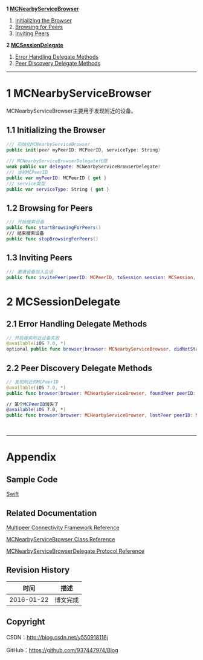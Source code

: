 **1 [MCNearbyServiceBrowser](#1)**

1. [Initializing the Browser](#1.1)
2. [Browsing for Peers](#1.2)
3. [Inviting Peers](#1.3)

**2 [MCSessionDelegate](#2)**

1. [Error Handling Delegate Methods](#2.1)
2. [Peer Discovery Delegate Methods](#2.2)

----

# <a id="1">1 MCNearbyServiceBrowser

MCNearbyServiceBrowser主要用于发现附近的设备。

## <a id="1.1">1.1 Initializing the Browser

```swift
/// 初始化MCNearbyServiceBrowser
public init(peer myPeerID: MCPeerID, serviceType: String)
    
/// MCNearbyServiceBrowserDelegate代理
weak public var delegate: MCNearbyServiceBrowserDelegate?
/// 当前MCPeerID
public var myPeerID: MCPeerID { get }
/// service类型
public var serviceType: String { get }
```

## <a id="1.2">1.2 Browsing for Peers

```swift
/// 开始搜索设备
public func startBrowsingForPeers()
/// 结束搜索设备
public func stopBrowsingForPeers()
```

## <a id="1.3">1.3 Inviting Peers

```swift
/// 邀请设备加入会话
public func invitePeer(peerID: MCPeerID, toSession session: MCSession, withContext context: NSData?, timeout: NSTimeInterval)
```

# <a id="2">2 MCSessionDelegate

## <a id="2.1">2.1 Error Handling Delegate Methods

```swift
// 开启搜索附近设备失败
@available(iOS 7.0, *)
optional public func browser(browser: MCNearbyServiceBrowser, didNotStartBrowsingForPeers error: NSError)
```

## <a id="2.2">2.2 Peer Discovery Delegate Methods

```swift
// 发现附近的MCPeerID
@available(iOS 7.0, *)
public func browser(browser: MCNearbyServiceBrowser, foundPeer peerID: MCPeerID, withDiscoveryInfo info: [String : String]?)

// 某个MCPeerID消失了
@available(iOS 7.0, *)
public func browser(browser: MCNearbyServiceBrowser, lostPeer peerID: MCPeerID)
```

&#160;

----------

# Appendix

## Sample Code

[Swift](https://github.com/937447974/Swift)

## Related Documentation

[Multipeer Connectivity Framework Reference](https://developer.apple.com/library/ios/documentation/MultipeerConnectivity/Reference/MultipeerConnectivityFramework/index.html)

[MCNearbyServiceBrowser Class Reference](https://developer.apple.com/library/ios/documentation/MultipeerConnectivity/Reference/MCNearbyServiceBrowserClassRef/index.html)

[MCNearbyServiceBrowserDelegate Protocol Reference](https://developer.apple.com/library/ios/documentation/MultipeerConnectivity/Reference/MCNearbyServiceBrowserDelegateRef/index.html)

## Revision History

| 时间 | 描述 |
| ---- | ---- |
| 2016-01-22 | 博文完成 |

## Copyright

CSDN：http://blog.csdn.net/y550918116j

GitHub：https://github.com/937447974/Blog